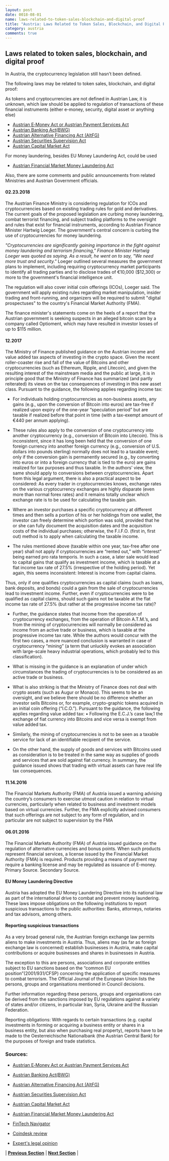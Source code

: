 ```yaml
---
layout: post
date: 0018-08-01
name: laws-related-to-token-sales-blockchain-and-digital-proof
title: "Austria: Laws Related to Token Sales, Blockchain, and Digital Proof"
category: austria
comments: true
---
```


## Laws related to token sales, blockchain, and digital proof ##
 
In Austria, the cryptocurrency legislation still hasn’t been defined.
 
The following laws may be related to token sales, blockchain, and digital proof:
 
As tokens and cryptocurrencies are not defined in Austrian Law, it is unknown, which law should be applied to regulation of transactions of these financial instruments (either e-money, security, digital asset or anything else) 

- [Austrian E‑Money Act or Austrian Payment Services Act](https://www.bankaustria.at/en/corporate-customers-cash-management-und-payments-payment-transactions-und-account-austrian-payment-services-act.jsp)
- [Austrian Banking Act(BWG)](https://www.fma.gv.at/download.php?d=468)
- [Austrian Alternative Financing Act (AltFG)](http://www.ris.bka.gv.at/Dokumente/BgblAuth/BGBLA_2015_I_114/BGBLA_2015_I_114.html)
- [Austrian Securities Supervision Act](https://www.bankaustria.at/files/wag2018-en.pdf)
- [Austrian Capital Market Act](https://www.wienerborse.at/uploads/u/cms/files/legal/capital-market-act.pdf)

For money laundering, besides EU Money Laundering Act, could be used
- [Austrian Financial Market Money Laundering Act](https://www.wienerborse.at/uploads/u/cms/files/legal/capital-market-act.pdf)
 
 
Also, there are some comments and public announcements from related Ministries and Austrian Government officials.
 
#### 02.23.2018 ####
The Austrian Finance Ministry is considering regulation for ICOs and cryptocurrencies based on existing trading rules for gold and derivatives. The current goals of the proposed legislation are curbing money laundering, combat terrorist financing, and subject trading platforms to the oversight and rules that exist for financial instruments, according to Austrian Finance Minister Hartwig Loeger. The government's central concern is curbing the use of cryptocurrencies for money laundering.
 
_"Cryptocurrencies are significantly gaining importance in the fight against money laundering and terrorism financing," Finance Minister Hartwig Loeger was quoted as saying. As a result, he went on to say, "We need more trust and security."_
Loeger outlined several measures the government plans to implement, including requiring cryptocurrency market participants to identify all trading parties and to disclose trades of €10,000 ($12,300) or more to the government's financial intelligence unit.
 
The regulation will also cover initial coin offerings (ICOs), Loeger said. The government will apply existing rules regarding market manipulation, insider trading and front-running, and organizers will be required to submit "digital prospectuses" to the country's Financial Market Authority (FMA).
 
The finance minister's statements come on the heels of a report that the Austrian government is seeking suspects in an alleged bitcoin scam by a company called Optioment, which may have resulted in investor losses of up to $115 million.
 
#### 12.2017 ####
The Ministry of Finance published guidance on the Austrian income and value added tax aspects of investing in the crypto space. Given the recent roller-coaster rise and fall of the value of Bitcoins and other cryptocurrencies (such as Ethereum, Ripple, and Litecoin), and given the resulting interest of the mainstream media and the public at large, it is in principle good that the Ministry of Finance has summarized (and partly reiterated) its views on the tax consequences of investing in this new asset class.  Pursuant to the guidance, the following applies regarding income tax:
 
- For individuals holding cryptocurrencies as non-business assets, any gains (e.g., upon the conversion of Bitcoin into euros) are tax-free if realized upon expiry of the one-year “speculation period” but are taxable if realized before that point in time (with a tax-exempt amount of €440 per annum applying).
 
- These rules also apply to the conversion of one cryptocurrency into another cryptocurrency (e.g., conversion of Bitcoin into Litecoin).  This is inconsistent, since it has long been held that the conversion of one foreign currency into another foreign currency (e.g., conversion of U.S. dollars into pounds sterling) normally does not lead to a taxable event; only if the conversion gain is permanently secured (e.g., by converting into euros or into a foreign currency that is tied to the euro) are gains realized for tax purposes and thus taxable.  In the authors’ view, the same should apply to conversions between cryptocurrencies.  Apart from this legal argument, there is also a practical aspect to be considered: As every trader in cryptocurrencies knows, exchange rates on the various cryptocurrency exchanges are highly disparate (even more than normal forex rates) and it remains totally unclear which exchange rate is to be used for calculating the taxable gain.
 
- Where an investor purchases a specific cryptocurrency at different times and then sells a portion of his or her holdings from one wallet, the investor can freely determine which portion was sold, provided that he or she can fully document the acquisition dates and the acquisition costs of the individual purchases; otherwise, the F.I.F.O. (first in, first out) method is to apply when calculating the taxable income.
 
- The rules mentioned above (taxable within one year, tax-free after one year) shall not apply if cryptocurrencies are “rented out,” with “interest” being earned pro rata temporis.  In such a case, a later sale would lead to capital gains that qualify as investment income, which is taxable at a flat income tax rate of 27.5% (irrespective of the holding period).  Yet again, this seems inconsistent: Interest is income from capital claims. 
 
Thus, only if one qualifies cryptocurrencies as capital claims (such as loans, bank deposits, and bonds) could a gain from the sale of cryptocurrencies lead to investment income.  Further, even if cryptocurrencies were to be qualified as capital claims, should such gains not be taxable at the flat income tax rate of 27.5% (but rather at the progressive income tax rate)?
 - Further, the guidance states that income from the operation of cryptocurrency exchanges, from the operation of Bitcoin A.T.M.’s, and from the mining of cryptocurrencies will normally be considered as income from an active trade or business, which is taxable at the progressive income tax rate.  While the authors would concur with the first two cases, a more nuanced conclusion is warranted in case of cryptocurrency “mining” (a term that unluckily evokes an association with large-scale heavy industrial operations, which probably led to this classification).
- What is missing in the guidance is an explanation of under which circumstances the trading of cryptocurrencies is to be considered as an active trade or business.
 
- What is also striking is that the Ministry of Finance does not deal with crypto assets (such as Augur or Monaco).  This seems to be an oversight, and we believe there should be no difference whether an investor sells Bitcoins or, for example, crypto-graphic tokens acquired in an initial coin offering (“I.C.O.”). Pursuant to the guidance, the following applies regarding value added tax: • Following the E.C.J.’s case law,1 the exchange of fiat currency into Bitcoins and vice versa is exempt from value added tax.
 
- Similarly, the mining of cryptocurrencies is not to be seen as a taxable service for lack of an identifiable recipient of the service.
 
- On the other hand, the supply of goods and services with Bitcoins used as consideration is to be treated in the same way as supplies of goods and services that are sold against fiat currency. In summary, the guidance issued shows that trading with virtual assets can have real life tax consequences.
 
#### 11.14.2016 ####
The Financial Markets Authority (FMA) of Austria issued a warning advising the country’s consumers to exercise utmost caution in relation to virtual currencies, particularly when related to business and investment models based on virtual currencies. Further, the FMA explicitly advised consumers that such offerings are not subject to any form of regulation, and in particular are not subject to supervision by the FMA
 
#### 06.01.2016 ####
The Financial Markets Authority (FMA) of Austria issued guidance on the regulation of alternative currencies and bonus points. When such products represent financial services, a license issued by the Financial Market Authority (FMA) is required. Products providing a means of payment may require a banking license and may be regulated as issuance of E-money. Primary Source. Secondary Source.
 
#### EU Money Laundering Directive ####
Austria has adopted the EU Money Laundering Directive into its national law as part of the international drive to combat and prevent money laundering. These laws impose obligations on the following institutions to report suspicious transactions to the public authorities: Banks, attorneys, notaries and tax advisors, among others.

 
#### Reporting suspicious transactions ####
As a very broad general rule, the Austrian foreign exchange law permits aliens to make investments in Austria. Thus, aliens may (as far as foreign exchange law is concerned) establish businesses in Austria, make capital contributions or acquire businesses and shares in businesses in Austria.

The exception to this are persons, associations and corporate entities subject to EU sanctions based on the “common EU position”(2001/931/CFSP) concerning the application of specific measures to combat terrorism. The Official Journal of the European Union lists the persons, groups and organisations mentioned in Council decisions.

Further information regarding these persons, groups and organisations can be derived from the sanctions imposed by EU regulations against a variety of states and/or citizens, in particular Iran, Syria, Ukraine and the Russian Federation.

Reporting obligations: With regards to certain transactions (e.g. capital investments in forming or acquiring a business entity or shares in a business entity, but also when purchasing real property), reports have to be made to the Oesterreichische Nationalbank (the Austrian Central Bank) for the purposes of foreign and trade statistics.
 
### Sources: ###
 
 
- [Austrian E‑Money Act or Austrian Payment Services Act](https://www.bankaustria.at/en/corporate-customers-cash-management-und-payments-payment-transactions-und-account-austrian-payment-services-act.jsp)
- [Austrian Banking Act(BWG)](https://www.fma.gv.at/download.php?d=468)
- [Austrian Alternative Financing Act (AltFG)](http://www.ris.bka.gv.at/Dokumente/BgblAuth/BGBLA_2015_I_114/BGBLA_2015_I_114.html)
- [Austrian Securities Supervision Act](https://www.bankaustria.at/files/wag2018-en.pdf)
- [Austrian Capital Market Act](https://www.wienerborse.at/uploads/u/cms/files/legal/capital-market-act.pdf)
- [Austrian Financial Market Money Laundering Act](https://www.wienerborse.at/uploads/u/cms/files/legal/capital-market-act.pdf) 

- [FinTech Navigator](https://www.fma.gv.at/en/cross-sectoral-topics/fintech/fintech-navigator/)

- [Coindesk review](https://www.coindesk.com/austria-cryptocurrency-regulation-icos-gold-derivatives/)
 
- [Expert's legal opinion](http://publications.ruchelaw.com/news/2017-12/guidance-taxation-bitcoin-cryptocurrency.pdf)
 



| **[Previous Section]( https://neo-project.github.io/global-blockchain-compliance-hub//austria/austria-governing-by-law.html)** | **[Next Section]( https://neo-project.github.io/global-blockchain-compliance-hub//austria/austria-securities-related-laws.html)** |
